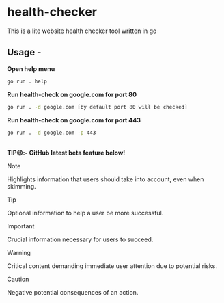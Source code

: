 # health-checker
This is a lite website health checker tool written in go

## Usage -

<b>Open help menu</b>

```bash
go run . help
```

<b>Run health-check on google.com for port 80</b>

```bash
go run . -d google.com [by default port 80 will be checked]
```

<b>Run health-check on google.com for port 443</b>

```bash
go run . -d google.com -p 443
```

<br> <b>TIP😉:- GitHub latest beta feature below!</b>

> [!NOTE]  
> Highlights information that users should take into account, even when skimming.

> [!TIP]
> Optional information to help a user be more successful.

> [!IMPORTANT]  
> Crucial information necessary for users to succeed.

> [!WARNING]  
> Critical content demanding immediate user attention due to potential risks.

> [!CAUTION]
> Negative potential consequences of an action.